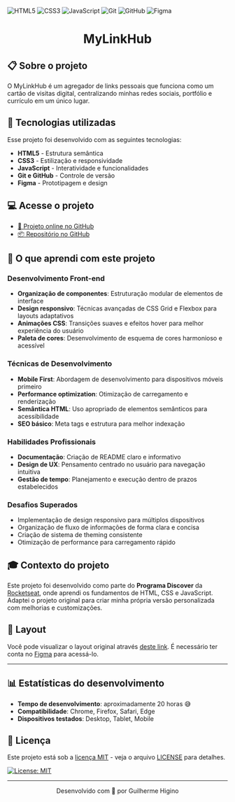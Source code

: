 ![HTML5](https://img.shields.io/badge/HTML5-E34F26?style=for-the-badge&logo=html5&logoColor=white)
![CSS3](https://img.shields.io/badge/CSS3-1572B6?style=for-the-badge&logo=css3&logoColor=white)
![JavaScript](https://img.shields.io/badge/JavaScript-F7DF1E?style=for-the-badge&logo=javascript&logoColor=black)
![Git](https://img.shields.io/badge/Git-F05032?style=for-the-badge&logo=git&logoColor=white)
![GitHub](https://img.shields.io/badge/GitHub-100000?style=for-the-badge&logo=github&logoColor=white)
![Figma](https://img.shields.io/badge/Figma-F24E1E?style=for-the-badge&logo=figma&logoColor=white)

<h1 align="center">MyLinkHub</h1>

<!-- <p align="center">
  <img alt="Projeto MyLinkHub" src=".github/preview.jpg" width="100%">
</p> -->

## 📋 Sobre o projeto

O MyLinkHub é um agregador de links pessoais que funciona como um cartão de visitas
digital, centralizando minhas redes sociais, portfólio e currículo em um único lugar.

## 🚀 Tecnologias utilizadas

Esse projeto foi desenvolvido com as seguintes tecnologias:

- **HTML5** - Estrutura semântica
- **CSS3** - Estilização e responsividade
- **JavaScript** - Interatividade e funcionalidades
- **Git e GitHub** - Controle de versão
- **Figma** - Prototipagem e design

## 💻 Acesse o projeto

- [🔗 Projeto online no GitHub](https://guilherme-higino.github.io/MyLinkHub/)
- [📦 Repositório no GitHub](https://github.com/guilherme-higino/MyLinkHub)

## 🎯 O que aprendi com este projeto

### Desenvolvimento Front-end

- **Organização de componentes**: Estruturação modular de elementos de interface
- **Design responsivo**: Técnicas avançadas de CSS Grid e Flexbox para layouts adaptativos
- **Animações CSS**: Transições suaves e efeitos hover para melhor experiência do usuário
- **Paleta de cores**: Desenvolvimento de esquema de cores harmonioso e acessível

### Técnicas de Desenvolvimento

- **Mobile First**: Abordagem de desenvolvimento para dispositivos móveis primeiro
- **Performance optimization**: Otimização de carregamento e renderização
- **Semântica HTML**: Uso apropriado de elementos semânticos para acessibilidade
- **SEO básico**: Meta tags e estrutura para melhor indexação

### Habilidades Profissionais

- **Documentação**: Criação de README claro e informativo
- **Design de UX**: Pensamento centrado no usuário para navegação intuitiva
- **Gestão de tempo**: Planejamento e execução dentro de prazos estabelecidos

### Desafios Superados

- Implementação de design responsivo para múltiplos dispositivos
- Organização de fluxo de informações de forma clara e concisa
- Criação de sistema de theming consistente
- Otimização de performance para carregamento rápido

## 🎓 Contexto do projeto

Este projeto foi desenvolvido como parte do **Programa Discover** da [Rocketseat](https://www.rocketseat.com.br/),
onde aprendi os fundamentos de HTML, CSS e JavaScript. Adaptei o projeto original para
criar minha própria versão personalizada com melhorias e customizações.

## 🔖 Layout

Você pode visualizar o layout original através
[deste link](https://www.figma.com/community/file/1187422022288947321/devlinks-projeto-discover). É necessário ter
conta no [Figma](https://figma.com) para acessá-lo.

---

## 📊 Estatísticas do desenvolvimento

- **Tempo de desenvolvimento**: aproximadamente 20 horas 😅
- **Compatibilidade**: Chrome, Firefox, Safari, Edge
- **Dispositivos testados**: Desktop, Tablet, Mobile

## 📝 Licença

Este projeto está sob a [licença MIT](LICENSE) - veja o arquivo [LICENSE](LICENSE)
para detalhes.

[![License: MIT](https://img.shields.io/badge/License-MIT-yellow.svg)](https://opensource.org/licenses/MIT)

---

<p align="center">
  Desenvolvido com 💜 por Guilherme Higino
</p>
